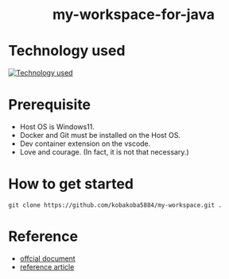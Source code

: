 <h1 align="center">my-workspace-for-java</h1>

# Technology used
[![Technology used](https://skillicons.dev/icons?i=vscode,docker,git)](https://skillicons.dev)

# Prerequisite
- Host OS is Windows11.
- Docker and Git must be installed on the Host OS.
- Dev container extension on the vscode.
- Love and courage. (In fact, it is not that necessary.)

# How to get started
```
git clone https://github.com/kobakoba5884/my-workspace.git .
```

# Reference
* [offcial document](https://code.visualstudio.com/docs/remote/containers)
* [reference article](https://www.juniordevmind.com/blog/How-to-setup-java-development-environment-with-docker-dev-container)
 
